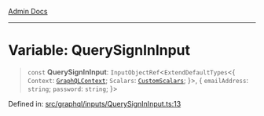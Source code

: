 [Admin Docs](/)

***

# Variable: QuerySignInInput

> `const` **QuerySignInInput**: `InputObjectRef`\<`ExtendDefaultTypes`\<\{ `Context`: [`GraphQLContext`](../../../context/type-aliases/GraphQLContext.md); `Scalars`: [`CustomScalars`](../../../scalars/type-aliases/CustomScalars.md); \}\>, \{ `emailAddress`: `string`; `password`: `string`; \}\>

Defined in: [src/graphql/inputs/QuerySignInInput.ts:13](https://github.com/Sourya07/talawa-api/blob/cfbd515d04ffba748b09232a33807f1845dd1878/src/graphql/inputs/QuerySignInInput.ts#L13)
